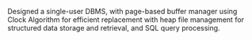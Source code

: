 Designed a single-user DBMS, with page-based buffer manager using Clock Algorithm for efficient
replacement with heap file management for structured data storage and retrieval, and SQL query processing.
